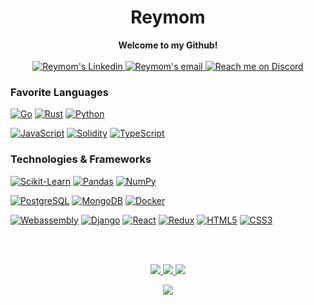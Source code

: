 <h1 align="center">Reymom</h1>
<p align="center">
    <b>Welcome to my Github!</b><br><br>
    <a href="https://www.linkedin.com/in/ramon-marc-garcia-seuma/">
        <img alt="Reymom's Linkedin" src="https://img.shields.io/badge/LinkedIn-0077B5?style=plastic&logo=linkedin&logoColor=white"/>
    </a>
    <a href="mailto:ramongs237@gmail.com">
        <img alt="Reymom's email" src="https://img.shields.io/badge/Email-blue?style=plastic&logo=gmail&logoColor=white">
    </a>
    <a href="https://discord.gg/phYvdU7a8">
        <img alt="Reach me on Discord" src="https://img.shields.io/badge/Discord-5865F2.svg?style=plastic&logo=Discord&logoColor=white">
    </a>
</p>

### Favorite Languages
[![Go](https://img.shields.io/badge/Go-00ADD8?style=for-the-badge&logo=go&logoColor=white)](https://github.com/reymom/go-calendar-tutorial)
[![Rust](https://img.shields.io/badge/Rust-000000?style=for-the-badge&logo=rust&logoColor=white)](https://github.com/reymom/walk-the-dog-rs-wasm)
[![Python](https://img.shields.io/badge/Python-3776AB?style=for-the-badge&logo=python&logoColor=white)](https://github.com/reymom/odoo_my_addons)

[![JavaScript](https://img.shields.io/badge/JavaScript-323330?style=for-the-badge&logo=javascript&logoColor=F7DF1E)](https://github.com/reymom/cryptogram)
[![Solidity](https://img.shields.io/badge/solidity-black?style=for-the-badge&logo=solidity)](https://github.com/reymom/cryptogram)
[![TypeScript](https://img.shields.io/badge/TypeScript-007ACC?style=for-the-badge&logo=typescript&logoColor=white)](https://github.com/reymom/CryptoWhatsApp)

### Technologies & Frameworks
[![Scikit-Learn](https://img.shields.io/badge/scikitlearn-F7931E.svg?style=for-the-badge&logo=scikit-learn&logoColor=white)](https://github.com/wervlad)
[![Pandas](https://img.shields.io/badge/pandas-150458.svg?style=for-the-badge&logo=pandas&logoColor=white)](https://github.com/wervlad)
[![NumPy](https://img.shields.io/badge/NumPy-013243.svg?style=for-the-badge&logo=NumPy&logoColor=white)](https://github.com/wervlad)

[![PostgreSQL](https://img.shields.io/badge/PostgreSQL-316192?style=for-the-badge&logo=postgresql&logoColor=white)]()
[![MongoDB](https://img.shields.io/badge/MongoDB-4EA94B?style=for-the-badge&logo=mongodb&logoColor=white)]()
[![Docker](https://img.shields.io/badge/Docker-2496ED.svg?style=for-the-badge&logo=Docker&logoColor=white)]()

[![Webassembly](https://img.shields.io/badge/WebAssembly-654FF0.svg?style=for-the-badge&logo=WebAssembly&logoColor=white)]()
[![Django](https://img.shields.io/badge/Django-092E20?style=for-the-badge&logo=django&logoColor=white)]()
[![React](https://img.shields.io/badge/React-20232A?style=for-the-badge&logo=react&logoColor=61DAFB)]()
[![Redux](https://img.shields.io/badge/Redux-593D88?style=for-the-badge&logo=redux&logoColor=white)]()
[![HTML5](https://img.shields.io/badge/HTML5-E34F26?style=for-the-badge&logo=html5&logoColor=white)]()
[![CSS3](https://img.shields.io/badge/CSS3-1572B6?style=for-the-badge&logo=css3&logoColor=white)](https://hub.docker.com/u/wervlad)

<br><br>
<p align="center">
  <a href="https://github.com/reymom">
    <img src="http://github-profile-summary-cards.vercel.app/api/cards/profile-details?username=reymom&theme=transparent" />
  </a>
  <a href="https://github.com/reymom">
    <img src="https://github-readme-streak-stats.herokuapp.com/?user=reymom&hide_border=true&card_width=338&theme=transparent" />
  </a>
  <a href="https://github.com/reymom">
    <img src="http://github-profile-summary-cards.vercel.app/api/cards/stats?username=reymom&theme=transparent" />
  </a>
</p>
<p align="center">
    <a href="https://github.com/reymom">
    <img src="https://github-readme-stats.vercel.app/api/top-langs/?username=reymom&count_private=true&hide=jupyter%20notebook,css,shell,javascript,html,roff,mako&layout=compact&theme=transparent&langs_count=8&exclude_repo=personal_web_page,Minority-Game,Football-Bets-Predictor,odoo_my_addons,Option-pricing-on-assets,Axelrod-Model,Information-cascades-in-complex-social-networks,Model-of-antigen-discrimination,City-Roads-Analysis" />
  </a>
</p>
